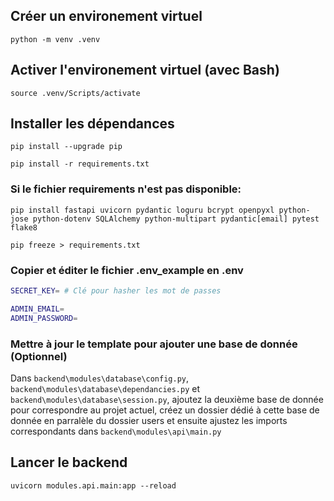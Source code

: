 ## Créer un environement virtuel

```python -m venv .venv```

## Activer l'environement virtuel (avec Bash)

```source .venv/Scripts/activate```

## Installer les dépendances

```pip install --upgrade pip```

```pip install -r requirements.txt```

### Si le fichier requirements n'est pas disponible:

```pip install fastapi uvicorn pydantic loguru bcrypt openpyxl python-jose python-dotenv SQLAlchemy python-multipart pydantic[email] pytest flake8```

```pip freeze > requirements.txt```

### Copier et éditer le fichier .env_example en .env

```sh
SECRET_KEY= # Clé pour hasher les mot de passes

ADMIN_EMAIL=
ADMIN_PASSWORD=
```

### Mettre à jour le template pour ajouter une base de donnée (Optionnel)

Dans `backend\modules\database\config.py`, `backend\modules\database\dependancies.py` et `backend\modules\database\session.py`, ajoutez la deuxième base de donnée pour correspondre au projet actuel, créez un dossier dédié à cette base de donnée en parralèle du dossier users et ensuite ajustez les imports correspondants dans `backend\modules\api\main.py`

## Lancer le backend

```uvicorn modules.api.main:app --reload```